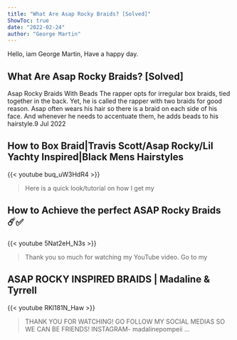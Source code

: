 ```yaml
---
title: "What Are Asap Rocky Braids? [Solved]"
ShowToc: true 
date: "2022-02-24"
author: "George Martin" 
---
```


Hello, iam George Martin, Have a happy day.
## What Are Asap Rocky Braids? [Solved]
 Asap Rocky Braids With Beads The rapper opts for irregular box braids, tied together in the back. Yet, he is called the rapper with two braids for good reason. Asap often wears his hair so there is a braid on each side of his face. And whenever he needs to accentuate them, he adds beads to his hairstyle.9 Jul 2022

## How to Box Braid|Travis Scott/Asap Rocky/Lil Yachty Inspired|Black Mens Hairstyles
{{< youtube buq_uW3HdR4 >}}
>Here is a quick look/tutorial on how I get my 

## How to Achieve the perfect ASAP Rocky Braids ☄️✅
{{< youtube 5Nat2eH_N3s >}}
>Thank you so much for watching my YouTube video. Go to my 

## ASAP ROCKY INSPIRED BRAIDS | Madaline & Tyrrell
{{< youtube RKl181N_Haw >}}
>THANK YOU FOR WATCHING! GO FOLLOW MY SOCIAL MEDIAS SO WE CAN BE FRIENDS! INSTAGRAM- madalinepompeii ...

